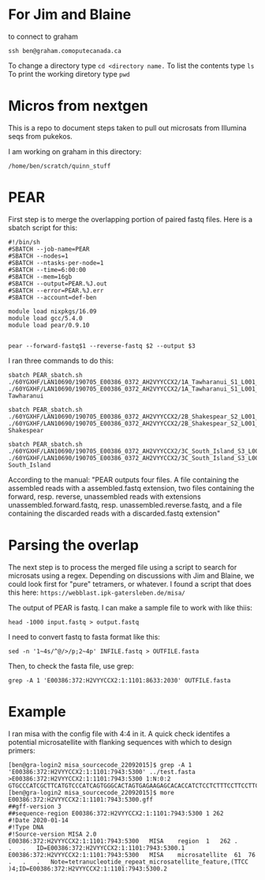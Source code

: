 # For Jim and Blaine
to connect to graham
```
ssh ben@graham.comoputecanada.ca
```

To change a directory type `cd <directory name.`
To list the contents type `ls`
To print the working diretory type `pwd`


# Micros from nextgen

This is a repo to document steps taken to pull out microsats from Illumina seqs from pukekos.

I am working on graham in this directory:
```
/home/ben/scratch/quinn_stuff
```

# PEAR
First step is to merge the overlapping portion of paired fastq files. Here is a sbatch script for this:
```
#!/bin/sh
#SBATCH --job-name=PEAR
#SBATCH --nodes=1
#SBATCH --ntasks-per-node=1
#SBATCH --time=6:00:00
#SBATCH --mem=16gb
#SBATCH --output=PEAR.%J.out
#SBATCH --error=PEAR.%J.err
#SBATCH --account=def-ben

module load nixpkgs/16.09
module load gcc/5.4.0
module load pear/0.9.10


pear --forward-fastq$1 --reverse-fastq $2 --output $3

```

I ran three commands to do this:
```
sbatch PEAR_sbatch.sh ./60YGXHF/LAN10690/190705_E00386_0372_AH2VYYCCX2/1A_Tawharanui_S1_L001_R1_001.fastq.gz ./60YGXHF/LAN10690/190705_E00386_0372_AH2VYYCCX2/1A_Tawharanui_S1_L001_R2_001.fastq.gz Tawharanui
```
```
sbatch PEAR_sbatch.sh ./60YGXHF/LAN10690/190705_E00386_0372_AH2VYYCCX2/2B_Shakespear_S2_L001_R1_001.fastq.gz ./60YGXHF/LAN10690/190705_E00386_0372_AH2VYYCCX2/2B_Shakespear_S2_L001_R2_001.fastq.gz Shakespear
```
```
sbatch PEAR_sbatch.sh ./60YGXHF/LAN10690/190705_E00386_0372_AH2VYYCCX2/3C_South_Island_S3_L001_R1_001.fastq.gz ./60YGXHF/LAN10690/190705_E00386_0372_AH2VYYCCX2/3C_South_Island_S3_L001_R2_001.fastq.gz South_Island
```
According to the manual: "PEAR outputs four files. A file containing the assembled reads with a assembled.fastq extension, two files containing the forward, resp. reverse, unassembled reads with extensions unassembled.forward.fastq, resp. unassembled.reverse.fastq, and a file containing the discarded reads with a discarded.fastq extension"

# Parsing the overlap

The next step is to process the merged file using a script to search for microsats using a regex.  Depending on discussions with Jim and Blaine, we could look first for "pure" tetramers, or whatever. I found a script that does this here: `https://webblast.ipk-gatersleben.de/misa/`

The output of PEAR is fastq. I can make a sample file to work with like thiis:
```
head -1000 input.fastq > output.fastq
```
I need to convert fastq to fasta format like this:
```
sed -n '1~4s/^@/>/p;2~4p' INFILE.fastq > OUTFILE.fasta
```

Then, to check the fasta file, use grep:
```
grep -A 1 'E00386:372:H2VYYCCX2:1:1101:8633:2030' OUTFILE.fasta
```

# Example
I ran misa with the config file with 4:4 in it.  A quick check identifes a potential microsatellite with flanking sequences with which to design primers:
```
[ben@gra-login2 misa_sourcecode_22092015]$ grep -A 1 'E00386:372:H2VYYCCX2:1:1101:7943:5300' ../test.fasta
>E00386:372:H2VYYCCX2:1:1101:7943:5300 1:N:0:2
GTGCCCATCGCTTCATGTCCCATCAGTGGGCACTAGTGAGAAGAGCACACCATCTCCTCTTTCCTTCCTTCCTTCCCATCAGATACTTAGAAACAGAGATACAACTACCCCTGAGTCTTCACTTCCTCAGGCTGAACACTGAAACACAGAACTGTCTTTGTTGGACAGGACCTTTCAGATCACCACGACTAACCATAACCCTAATGTGCCAAAACCACCACTAACTCCCATCCCTAAGCACCTCATCTACCTGTCTTTTATA
[ben@gra-login2 misa_sourcecode_22092015]$ more E00386:372:H2VYYCCX2:1:1101:7943:5300.gff
##gff-version 3
##sequence-region E00386:372:H2VYYCCX2:1:1101:7943:5300 1 262
#!Date 2020-01-14
#!Type DNA
#!Source-version MISA 2.0
E00386:372:H2VYYCCX2:1:1101:7943:5300	MISA	region	1	262	.	
.	.	ID=E00386:372:H2VYYCCX2:1:1101:7943:5300.1
E00386:372:H2VYYCCX2:1:1101:7943:5300	MISA	microsatellite	61	76	
.	.	.	Note=tetranucleotide_repeat_microsatellite_feature,(TTCC
)4;ID=E00386:372:H2VYYCCX2:1:1101:7943:5300.2
```
